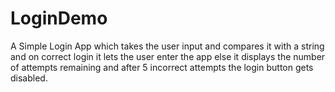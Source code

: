 # LoginDemo
A Simple Login App which takes the user input and compares it with a  string and on correct login it lets the user enter the app else it displays the number of attempts remaining and after 5 incorrect attempts the login button gets disabled.
